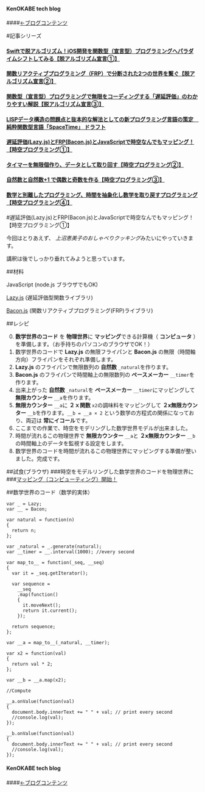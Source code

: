 #### KenOKABE tech blog
####[←ブログコンテンツ](http://kenokabe.github.io/contents/entries/entry0/entry.html)

#記事シリーズ
#### [Swiftで脱アルゴリズム！iOS開発を関数型（宣言型）プログラミングへパラダイムシフトしてみる【脱アルゴリズム宣言①】](http://qiita.com/kenokabe/items/41189c45001321c9e283)
####  [関数リアクティブプログラミング（FRP）で分断された2つの世界を繋ぐ【脱アルゴリズム宣言②】](http://qiita.com/kenokabe/items/a8477694a499ca869cde)
#### [関数型（宣言型）プログラミングで無限をコーディングする「遅延評価」のわかりやすい解説【脱アルゴリズム宣言③】](http://qiita.com/kenokabe/items/821ce4020644372b648c)

#### [LISPデータ構造の問題点と抜本的な解法としての新プログラミング言語の策定　純粋関数型言語「SpaceTime」 ドラフト](http://qiita.com/kenokabe/items/aa5705978d6a13753fe2)

#### [遅延評価(Lazy.js)とFRP(Bacon.js)とJavaScriptで時空なんでもマッピング！【時空プログラミング①】](http://qiita.com/kenokabe/items/b04e3d8d49b0ffc7a78b)

#### [タイマーを無限個作り、データとして取り回す【時空プログラミング②】](http://qiita.com/kenokabe/items/8c970d2b0dfa98187998)

#### [自然数と自然数+1 で偶数と奇数を作る【時空プログラミング③】]( http://qiita.com/kenokabe/items/f6172df8d8416429656a)

#### [数学と別離したプログラミング、時間を抽象化し数学を取り戻すプログラミング【時空プログラミング④】](http://qiita.com/kenokabe/items/b81c7aa8af86314551a0)
#遅延評価(Lazy.js)とFRP(Bacon.js)とJavaScriptで時空なんでもマッピング！【時空プログラミング①】

今回はとりあえず、 *上沼恵美子のおしゃべりクッキング*みたいにやっていきます。

講釈は後でしっかり垂れてみようと思っています。


##材料

JavaScript (node.js ブラウザでもOK)

[Lazy.js](http://danieltao.com/lazy.js/) (遅延評価型関数ライブラリ)

[Bacon.js](http://baconjs.github.io/) (関数リアクティブプログラミング(FRP)ライブラリ)

##レシピ

0. **数学世界のコード** を **物理世界**に **マッピング**できる計算機（ **コンピュータ** ）を準備します。（お手持ちのパソコンのブラウザでOK！）
1. 数学世界のコードで **Lazy.js** の無限フライパンと **Bacon.js** の無限（時間軸方向）フライパンをそれぞれ準備します。
2.  **Lazy.js** のフライパンで無限数列の **自然数** `_natural`を作ります。
3.  **Bacon.js** のフライパンで時間軸上の無限数列の **ペースメーカー** `__timer`を作ります。
4. 出来上がった **自然数** `_natural`を **ペースメーカー** `__timer`にマッピングして **無限カウンター** `__a`を作ります。
5. **無限カウンター** `__a`に **２ｘ関数** `x2`の調味料をマッピングして **２x無限カウンター** `__b`を作ります。`__b = __a × 2` という数学の方程式の関係になっており、両辺は **常にイコール**です。
6. ここまでの作業で、時空をモデリングした数学世界モデルが出来ました。
7. 時間が流れるこの物理世界で **無限カウンター** `__a`と **２x無限カウンター** `__b`の時間軸上のデータを監視する設定をします。
8. 数学世界のコードを時間が流れるこの物理世界にマッピングする準備が整いました。完成です。

##試食(ブラウザ)
###時空をモデルリングした数学世界のコードを物理世界に
###[マッピング（コンピューティング）開始！](http://jsfiddle.net/s2h59/)


##数学世界のコード（数学的実体）

```
var _ = Lazy;
var __ = Bacon;

var natural = function(n)
{
  return n;
};

var _natural = _.generate(natural);
var __timer = __.interval(1000); //every second

var map_to__ = function(_seq, __seq)
{
  var it = _seq.getIterator();

  var sequence =
    __seq
    .map(function()
    {
      it.moveNext();
      return it.current();
    });

  return sequence;
};

var __a = map_to__(_natural, __timer);

var x2 = function(val)
{
  return val * 2;
};

var __b = __a.map(x2);

//Compute

__a.onValue(function(val)
{
  document.body.innerText += " " + val; // print every second
  //console.log(val);
});

__b.onValue(function(val)
{
  document.body.innerText += " " + val; // print every second
  //console.log(val);
});

```






#### KenOKABE tech blog
####[←ブログコンテンツ](http://kenokabe.github.io/contents/entries/entry0/entry.html)
